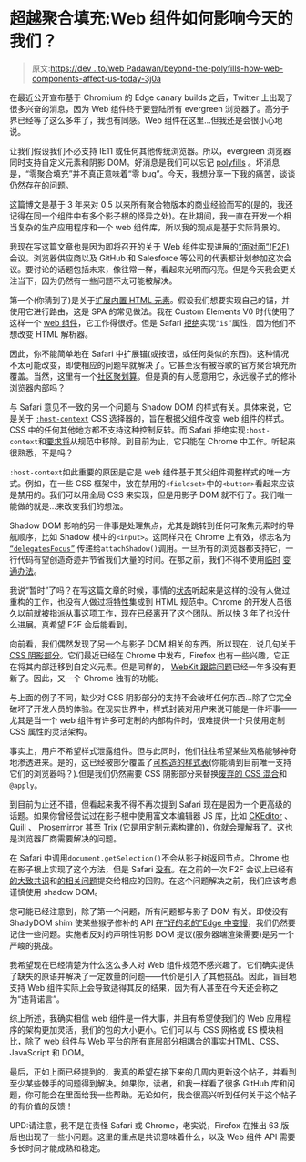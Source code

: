 # 超越聚合填充:Web 组件如何影响今天的我们？

> 原文:[https://dev . to/web Padawan/beyond-the-polyfills-how-web-components-affect-us-today-3j0a](https://dev.to/webpadawan/beyond-the-polyfills-how-web-components-affect-us-today-3j0a)

在最近公开宣布基于 Chromium 的 Edge canary builds 之后，Twitter 上出现了很多兴奋的消息，因为 Web 组件终于要登陆所有 evergreen 浏览器了。高分子界已经等了这么多年了，我也有同感。Web 组件在这里...但我还是会很小心地说。

让我们假设我们不必支持 IE11 或任何其他传统浏览器。所以，evergreen 浏览器同时支持自定义元素和阴影 DOM。好消息是我们可以忘记 [polyfills](https://github.com/webcomponents/webcomponentsjs) 。坏消息是，“零聚合填充”并不真正意味着“零 bug”。今天，我想分享一下我的痛苦，谈谈仍然存在的问题。

这篇博文是基于 3 年来对 0.5 以来所有聚合物版本的商业经验而写的(是的，我还记得在同一个组件中有多个影子根的怪异之处)。在此期间，我一直在开发一个相当复杂的生产应用程序和一个 web 组件库，所以我的观点是基于实际背景的。

我现在写这篇文章也是因为即将召开的关于 Web 组件实现进展的[“面对面”(F2F)](https://github.com/w3c/webcomponents/issues/802) 会议。浏览器供应商以及 GitHub 和 Salesforce 等公司的代表都计划参加这次会议。要讨论的话题包括未来，像往常一样，看起来光明而闪亮。但是今天我会更关注当下，因为仍然有一些问题不太可能被解决。

第一个(你猜到了)是关于[扩展内置 HTML 元素](https://developers.google.com/web/fundamentals/web-components/customelements#extendhtml)。假设我们想要实现自己的锚，并使用它进行路由，这是 SPA 的常见做法。我在 Custom Elements V0 时代使用了这样一个 [web 组件](https://github.com/erikringsmuth/pushstate-anchor)，它工作得很好。但是 Safari [拒绝](https://github.com/w3c/webcomponents/issues/509#issuecomment-222860736)实现`“is”`属性，因为他们不想改变 HTML 解析器。

因此，你不能简单地在 Safari 中扩展锚(或按钮，或任何类似的东西)。这种情况不太可能改变，即使相应的问题早就解决了。它甚至没有被谷歌的官方聚合填充所覆盖。当然，这里有一个[社区聚划算](https://github.com/ungap/custom-elements-builtin)。但是真的有人愿意用它，永远猴子式的修补浏览器内部吗？

与 Safari 意见不一致的另一个问题与 Shadow DOM 的样式有关。具体来说，它是关于 [`:host-context`](https://developers.google.com/web/fundamentals/web-components/shadowdom#contextstyling) CSS 选择器的，旨在根据父组件改变 web 组件的样式。CSS 中的任何其他地方都不支持这种控制反转。而 Safari 拒绝实现`:host-context`和[要求将](https://github.com/w3c/csswg-drafts/issues/1914#issuecomment-468864879)从规范中移除。到目前为止，它只能在 Chrome 中工作。听起来很熟悉，不是吗？

`:host-context`如此重要的原因是它是 web 组件基于其父组件调整样式的唯一方式。例如，在一些 CSS 框架中，放在禁用的`<fieldset>`中的`<button>`看起来应该是禁用的。我们可以用全局 CSS 来实现，但是用影子 DOM 就不行了。我们唯一能做的就是...来改变我们的想法。

Shadow DOM 影响的另一件事是处理焦点，尤其是跳转到任何可聚焦元素时的导航顺序，比如 Shadow 根中的`<input>`。这同样只在 Chrome 上有效，标志名为 [`“delegatesFocus”`](https://github.com/w3c/webcomponents/blob/0625cf4c42785aa1202a9d0daed182e12466aa29/proposals/ShadowRoot-delegatesFocus-Proposal.md) 传递给`attachShadow()`调用。一旦所有的浏览器都支持它，一行代码有望创造奇迹并节省我们大量的时间。在那之前，我们不得不使用[临时](https://github.com/vaadin/vaadin-control-state-mixin) [变通办法](https://github.com/elix/elix/blob/master/src/DelegateFocusMixin.js)。

我说“暂时”了吗？在写这篇文章的时候，事情的[状态](https://github.com/w3c/webcomponents/issues/802#issuecomment-477807379)听起来是这样的:没有人做过重构的工作，也没有人做过[将特性](https://github.com/whatwg/html/issues/2013)集成到 HTML 规范中。Chrome 的开发人员很久以前就被指派从事这项工作，现在已经离开了这个团队。所以快 3 年了也没什么进展。真希望 F2F 会后能看到。

向前看，我们偶然发现了另一个与影子 DOM 相关的东西。所以现在，说几句关于 [CSS 阴影部分](https://github.com/fergald/docs/blob/master/explainers/css-shadow-parts-1.md)。它们最近已经在 Chrome 中发布，Firefox 也有一些兴趣，它正在将其内部迁移到自定义元素。但是同样的， [WebKit 跟踪问题](https://bugs.webkit.org/show_bug.cgi?id=149443)已经一年多没有更新了。因此，又一个 Chrome 独有的功能。

与上面的例子不同，缺少对 CSS 阴影部分的支持不会破坏任何东西…除了它完全破坏了开发人员的体验。在现实世界中，样式封装对用户来说可能是一件坏事——尤其是当一个 web 组件有许多可定制的内部构件时，很难提供一个只使用定制 CSS 属性的灵活架构。

事实上，用户不希望样式泄露组件。但与此同时，他们往往希望某些风格能够神奇地渗透进来。是的，这已经被部分覆盖了[可构造的样式表](https://github.com/WICG/construct-stylesheets/blob/gh-pages/explainer.md)(你能猜到目前唯一支持它们的浏览器吗？).但是我们仍然需要 CSS 阴影部分来替换[废弃的 CSS 混合](http://www.xanthir.com/b4o00)和`@apply`。

到目前为止还不错，但看起来我不得不再次提到 Safari 现在是因为一个更高级的话题。如果你曾经尝试过在影子根中使用富文本编辑器 JS 库，比如 [CKEditor](https://github.com/ckeditor/ckeditor5-engine/issues/692) 、 [Quill](https://github.com/quilljs/quill/issues/2021) 、 [Prosemirror](https://github.com/ProseMirror/prosemirror/issues/476) 甚至 [Trix](https://github.com/basecamp/trix/issues/403) (它是用定制元素构建的)，你就会理解我了。这也是浏览器厂商需要解决的问题。

在 Safari 中调用`document.getSelection()`不会从影子树返回节点。Chrome 也在影子根上实现了这个方法，但是 Safari [没有](https://bugs.webkit.org/show_bug.cgi?id=163921)。在之前的一次 F2F 会议上已经有[的大致共识](https://github.com/w3c/webcomponents/issues/79#issuecomment-432974389)和[的相关问题](https://github.com/w3c/selection-api/issues/98)提交给相应的回购。在这个问题解决之前，我们应该考虑谨慎使用 shadow DOM。

您可能已经注意到，除了第一个问题，所有问题都与影子 DOM 有关。即使没有 ShadyDOM shim 使某些猴子修补的 API [在“好的老的”Edge 中变慢](https://github.com/webcomponents/shadydom/issues/248)，我们仍然要记住一些问题。实施者反对的声明性阴影 DOM 提议(服务器端渲染需要)是另一个严峻的挑战。

我希望现在已经清楚为什么这么多人对 Web 组件规范不感兴趣了。它们确实提供了缺失的原语并解决了一定数量的问题——代价是引入了其他挑战。因此，盲目地支持 Web 组件实际上会导致适得其反的结果，因为有人甚至在今天还会称之为“违背诺言”。

综上所述，我确实相信 web 组件是一件大事，并且有希望使我们的 Web 应用程序的架构更加灵活，我们的包的大小更小。它们可以与 CSS 网格或 ES 模块相比，除了 web 组件与 Web 平台的所有底层部分相耦合的事实:HTML、CSS、JavaScript 和 DOM。

最后，正如上面已经提到的，我真的希望在接下来的几周内更新这个帖子，并看到至少某些棘手的问题得到解决。如果你，读者，和我一样看了很多 GitHub 库和问题，你可能会在里面给我一些帮助。无论如何，我会很高兴听到任何关于这个帖子的有价值的反馈！

UPD:请注意，我不是在责怪 Safari 或 Chrome，老实说，Firefox 在推出 63 版后也出现了一些小问题。这里的重点是共识意味着什么，以及 Web 组件 API 需要多长时间才能成熟和稳定。